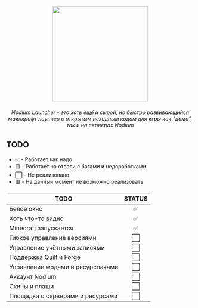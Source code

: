 <div align=center><img src='https://user-images.githubusercontent.com/81296950/204894588-25bb2b9e-0d44-4668-9014-d7833fd6a148.png' width=256></img></div>
<h6 align=center>Nodium Launcher - это хоть ещё и сырой, но быстро развивающийся маинкрафт лаунчер с открытым исходным кодом для игры как "дома", так и на серверах Nodium</h1>

## TODO
* ✅ - Работает как надо
* 🟨 - Работает на отвали с багами и недоработками
* ⬜ - Не реализовано
* 🟥 - На данный момент не возможно реализовать

|TODO|STATUS|
|-|:-:|
|Белое окно|✅|
|Хоть что-то видно|✅|
|Minecraft запускается|✅|
|Гибкое управление версиями|⬜|
|Управление учётными записями|⬜|
|Поддержка Quilt и Forge|⬜|
|Управление модами и ресурспаками|⬜|
|Аккаунт Nodium|⬜|
|Скины и плащи|⬜|
|Площадка с серверами и ресурсами|⬜|
